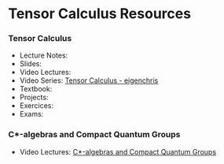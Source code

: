# Tensor Calculus Resources

### Tensor Calculus

- Lecture Notes:
- Slides:
- Video Lectures:
- Video Series: [Tensor Calculus - eigenchris](https://www.youtube.com/playlist?list=PLJHszsWbB6hpk5h8lSfBkVrpjsqvUGTCx)
- Textbook:
- Projects:
- Exercices:
- Exams:

### C*-algebras and Compact Quantum Groups

- Video Lectures: [C*-algebras and Compact Quantum Groups](https://www.youtube.com/playlist?list=PLq3E5oubNNoAZi6W7968tNkSnIGTt4hEn)


